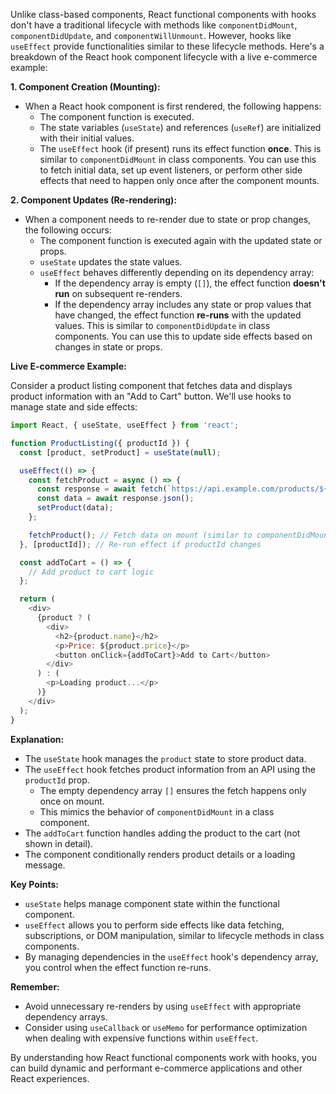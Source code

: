 Unlike class-based components, React functional components with hooks don't have a traditional lifecycle with methods like `componentDidMount`, `componentDidUpdate`, and `componentWillUnmount`. However, hooks like `useEffect` provide functionalities similar to these lifecycle methods. Here's a breakdown of the React hook component lifecycle with a live e-commerce example:

**1. Component Creation (Mounting):**

- When a React hook component is first rendered, the following happens:
    - The component function is executed.
    - The state variables (`useState`) and references (`useRef`) are initialized with their initial values.
    - The `useEffect` hook (if present) runs its effect function **once**. This is similar to `componentDidMount` in class components. You can use this to fetch initial data, set up event listeners, or perform other side effects that need to happen only once after the component mounts.

**2. Component Updates (Re-rendering):**

- When a component needs to re-render due to state or prop changes, the following occurs:
    - The component function is executed again with the updated state or props.
    - `useState` updates the state values.
    - `useEffect` behaves differently depending on its dependency array:
        - If the dependency array is empty (`[]`), the effect function **doesn't run** on subsequent re-renders.
        - If the dependency array includes any state or prop values that have changed, the effect function **re-runs** with the updated values. This is similar to `componentDidUpdate` in class components. You can use this to update side effects based on changes in state or props.

**Live E-commerce Example:**

Consider a product listing component that fetches data and displays product information with an "Add to Cart" button. We'll use hooks to manage state and side effects:

```javascript
import React, { useState, useEffect } from 'react';

function ProductListing({ productId }) {
  const [product, setProduct] = useState(null);

  useEffect(() => {
    const fetchProduct = async () => {
      const response = await fetch(`https://api.example.com/products/${productId}`);
      const data = await response.json();
      setProduct(data);
    };

    fetchProduct(); // Fetch data on mount (similar to componentDidMount)
  }, [productId]); // Re-run effect if productId changes

  const addToCart = () => {
    // Add product to cart logic
  };

  return (
    <div>
      {product ? (
        <div>
          <h2>{product.name}</h2>
          <p>Price: ${product.price}</p>
          <button onClick={addToCart}>Add to Cart</button>
        </div>
      ) : (
        <p>Loading product...</p>
      )}
    </div>
  );
}
```

**Explanation:**

- The `useState` hook manages the `product` state to store product data.
- The `useEffect` hook fetches product information from an API using the `productId` prop.
    - The empty dependency array `[]` ensures the fetch happens only once on mount.
    - This mimics the behavior of `componentDidMount` in a class component.
- The `addToCart` function handles adding the product to the cart (not shown in detail).
- The component conditionally renders product details or a loading message.

**Key Points:**

- `useState` helps manage component state within the functional component.
- `useEffect` allows you to perform side effects like data fetching, subscriptions, or DOM manipulation, similar to lifecycle methods in class components.
- By managing dependencies in the `useEffect` hook's dependency array, you control when the effect function re-runs.

**Remember:**

- Avoid unnecessary re-renders by using `useEffect` with appropriate dependency arrays.
- Consider using `useCallback` or `useMemo` for performance optimization when dealing with expensive functions within `useEffect`.

By understanding how React functional components work with hooks, you can build dynamic and performant e-commerce applications and other React experiences.